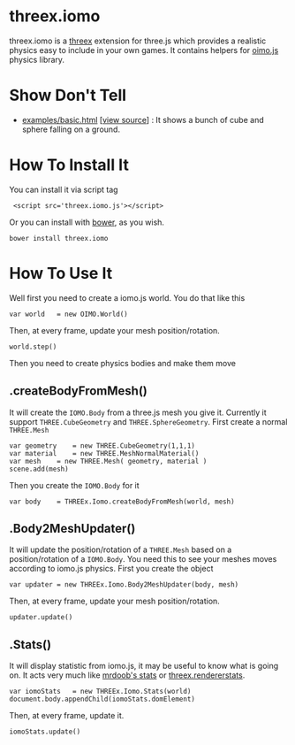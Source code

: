 threex.iomo
===========

threex.iomo is a [threex](http://jeromeetienne.github.io/threex/) extension for three.js which provides a realistic physics easy to include in your own games.
It contains helpers for [oimo.js](https://github.com/lo-th/Oimo.js) physics library.

Show Don't Tell
===============
* [examples/basic.html](http://jeromeetienne.github.io/threex.iomo/examples/basic.html)
\[[view source](https://github.com/jeromeetienne/threex.iomo/blob/master/examples/basic.html)\] :
It shows a bunch of cube and sphere falling on a ground.

How To Install It
=================

You can install it via script tag

```
 <script src='threex.iomo.js'></script>
```

Or you can install with [bower](http://bower.io/), as you wish.

```
bower install threex.iomo
```

How To Use It
=============

Well first you need to create a iomo.js world. You do that like this

```
var world	= new OIMO.World()
```

Then, at every frame, update your mesh position/rotation.

```
world.step()
```

Then you need to create physics bodies and make them move

## .createBodyFromMesh()

It will create the ```IOMO.Body``` from a three.js mesh you give it. 
Currently it support ```THREE.CubeGeometry``` and ```THREE.SphereGeometry```. First create a normal ```THREE.Mesh```

```
var geometry	= new THREE.CubeGeometry(1,1,1)
var material	= new THREE.MeshNormalMaterial()
var mesh	= new THREE.Mesh( geometry, material )
scene.add(mesh)
```

Then you create the ```IOMO.Body``` for it

```	
var body	= THREEx.Iomo.createBodyFromMesh(world, mesh)
```

## .Body2MeshUpdater()

It will update the position/rotation of a ```THREE.Mesh``` 
based on a position/rotation of a ```IOMO.Body```. You need
this to see your meshes moves according to iomo.js physics.
First you create the object

```
var updater	= new THREEx.Iomo.Body2MeshUpdater(body, mesh)
```

Then, at every frame, update your mesh position/rotation.

```
updater.update()
```


## .Stats()

It will display statistic from iomo.js, it may be useful to know what is going on.
It acts very much like 
[mrdoob's stats]()
or 
[threex.rendererstats]().

```
var iomoStats	= new THREEx.Iomo.Stats(world)
document.body.appendChild(iomoStats.domElement)
```

Then, at every frame, update it.

```
iomoStats.update()
```





















